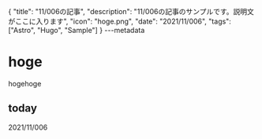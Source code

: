 {
  "title": "11/006の記事",
  "description": "11/006の記事のサンプルです。説明文がここに入ります",
  "icon": "hoge.png",
  "date": "2021/11/006",
  "tags": ["Astro", "Hugo", "Sample"]
}
---metadata

# hoge
hogehoge

## today
2021/11/006